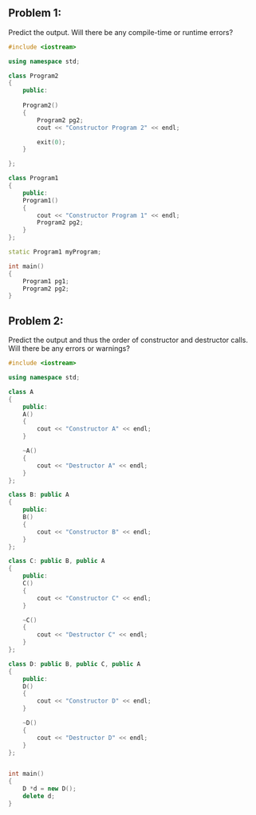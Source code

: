 ## Problem 1:
Predict the output. Will there be any compile-time or runtime errors?
```cpp
#include <iostream>

using namespace std;

class Program2
{
    public:
    
    Program2()
    {
        Program2 pg2;
        cout << "Constructor Program 2" << endl;

        exit(0);
    }

};

class Program1
{
    public:
    Program1()
    {
        cout << "Constructor Program 1" << endl;  
        Program2 pg2;
    }
};

static Program1 myProgram;

int main()
{
    Program1 pg1;
    Program2 pg2;
}
```

## Problem 2:
Predict the output and thus the order of constructor and destructor calls. Will there be any errors or warnings?
```cpp
#include <iostream>

using namespace std;

class A
{
    public:
    A()
    {
        cout << "Constructor A" << endl;
    }

    ~A()
    {
        cout << "Destructor A" << endl;
    }
};

class B: public A
{
    public:
    B()
    {
        cout << "Constructor B" << endl;
    }
};

class C: public B, public A
{
    public:
    C()
    {
        cout << "Constructor C" << endl;
    }

    ~C()
    {
        cout << "Destructor C" << endl;
    }
};

class D: public B, public C, public A
{
    public:
    D()
    {
        cout << "Constructor D" << endl;
    }

    ~D()
    {
        cout << "Destructor D" << endl;
    }
};


int main()
{
    D *d = new D();
    delete d;
}
```

